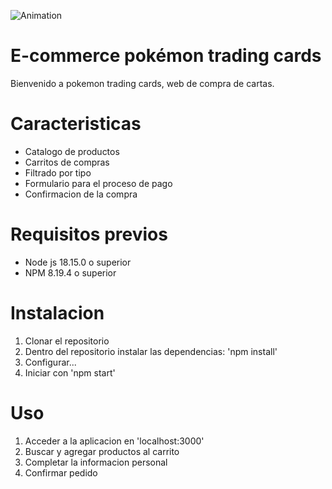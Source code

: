 ![Animation](https://user-images.githubusercontent.com/102810730/221572787-607e1192-dd8c-4306-a192-0f9f1da6b00c.gif)


# E-commerce pokémon trading cards

Bienvenido a pokemon trading cards, web de compra de cartas.

# Caracteristicas

- Catalogo de productos 
- Carritos de compras
- Filtrado por tipo
- Formulario para el proceso de pago
- Confirmacion de la compra

# Requisitos previos 

- Node js 18.15.0 o superior
- NPM 8.19.4 o superior

# Instalacion

1) Clonar el repositorio
2) Dentro del repositorio instalar las dependencias: 'npm install'
3) Configurar...
4) Iniciar con 'npm start'

# Uso

1) Acceder a la aplicacion en 'localhost:3000'
2) Buscar y agregar productos al carrito
3) Completar la informacion personal
4) Confirmar pedido




